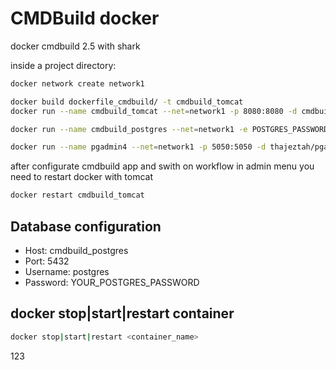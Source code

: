# CMDBuild docker
docker cmdbuild 2.5 with shark

inside a project directory:

``` bash
docker network create network1

docker build dockerfile_cmdbuild/ -t cmdbuild_tomcat
docker run --name cmdbuild_tomcat --net=network1 -p 8080:8080 -d cmdbuild_tomcat

docker run --name cmdbuild_postgres --net=network1 -e POSTGRES_PASSWORD=YOUR_POSTGRES_PASSWORD -p 55432:5432 -d postgres:9.3

docker run --name pgadmin4 --net=network1 -p 5050:5050 -d thajeztah/pgadmin4
```

after configurate cmdbuild app and swith on workflow in admin menu you need to restart docker with tomcat 
``` bash
docker restart cmdbuild_tomcat
```

## Database configuration

- Host: cmdbuild_postgres
- Port: 5432
- Username: postgres 
- Password: YOUR_POSTGRES_PASSWORD


## docker stop|start|restart container

``` bash
docker stop|start|restart <container_name>
```

123
